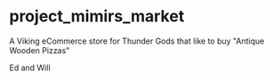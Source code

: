 # project_mimirs_market
A Viking eCommerce store for Thunder Gods that like to buy "Antique Wooden Pizzas"

Ed and Will
